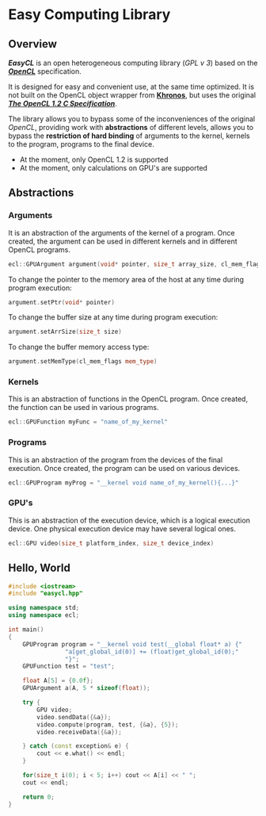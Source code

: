 # Easy Computing Library

## Overview
***EasyCL*** is an open heterogeneous computing library (*GPL v 3*) based on the [***OpenCL***](https://www.khronos.org/opencl/) specification.

It is designed for easy and convenient use, at the same time optimized. It is not built on the OpenCL object wrapper from [**Khronos**](https://www.khronos.org/), but uses the original [***The OpenCL 1.2 C Specification***](https://www.khronos.org/registry/OpenCL/specs/opencl-1.2.pdf).

The library allows you to bypass some of the inconveniences of the original *OpenCL*, providing work with **abstractions** of different levels, allows you to bypass the **restriction of hard binding** of arguments to the kernel, kernels to the program, programs to the final device.

* At the moment, only OpenCL 1.2 is supported
* At the moment, only calculations on GPU's are supported
## Abstractions
### Arguments
It is an abstraction of the arguments of the kernel of a program. Once created, the argument can be used in different kernels and in different OpenCL programs.
```c++
ecl::GPUArgument argument(void* pointer, size_t array_size, cl_mem_flags mem_type)
```

To change the pointer to the memory area of the host at any time during program execution:
```c++
argument.setPtr(void* pointer)
```
To change the buffer size at any time during program execution:
```c++
argument.setArrSize(size_t size)
```

To change the buffer memory access type:
```c++
argument.setMemType(cl_mem_flags mem_type)
```

### Kernels
This is an abstraction of functions in the OpenCL program. Once created, the function can be used in various programs.
```c++
ecl::GPUFunction myFunc = "name_of_my_kernel"
```

### Programs
This is an abstraction of the program from the devices of the final execution. Once created, the program can be used on various devices.
```c++
ecl::GPUProgram myProg = "__kernel void name_of_my_kernel(){...}"
```

### GPU's
This is an abstraction of the execution device, which is a logical execution device. One physical execution device may have several logical ones.
```c++
ecl::GPU video(size_t platform_index, size_t device_index)
```


## Hello, World

```c++
#include <iostream>
#include "easycl.hpp"

using namespace std;
using namespace ecl;

int main()
{
    GPUProgram program = "__kernel void test(__global float* a) {"
                "a[get_global_id(0)] += (float)get_global_id(0);"
                "}";
    GPUFunction test = "test";

    float A[5] = {0.0f};
    GPUArgument a(A, 5 * sizeof(float));

    try {
        GPU video;
        video.sendData({&a});
        video.compute(program, test, {&a}, {5});
        video.receiveData({&a});

    } catch (const exception& e) {
        cout << e.what() << endl;
    }

    for(size_t i(0); i < 5; i++) cout << A[i] << " ";
    cout << endl;

    return 0;
}
```
